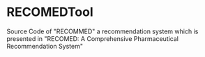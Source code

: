 # RECOMEDTool
Source Code of "RECOMMED" a recommendation system which is presented in "RECOMED: A Comprehensive Pharmaceutical Recommendation System"

